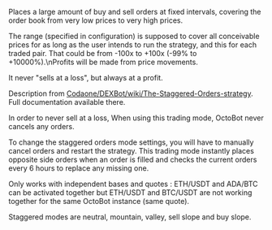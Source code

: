 Places a large amount of buy and sell orders at fixed intervals, covering the order book from
very low prices to very high prices.

The range (specified in configuration) is supposed to cover all conceivable prices for as
long as the user intends to run the strategy, and this for each traded pair.
That could be from -100x to +100x
(-99% to +10000%).\nProfits will be made from price movements. 

It never "sells at a loss", but always at a profit.

Description from [Codaone/DEXBot/wiki/The-Staggered-Orders-strategy](https://github.com/Codaone/DEXBot/wiki/The-Staggered-Orders-strategy). Full documentation
available there.

In order to never sell at a loss, When using this trading mode, OctoBot never cancels any orders.

To change the staggered orders mode settings, you will have to manually cancel orders and restart the strategy.
This trading mode instantly places opposite side orders when an order is filled and checks the current orders every 
6 hours to replace any missing one.

Only works with independent bases and quotes : ETH/USDT and ADA/BTC can be activated together but ETH/USDT
and BTC/USDT are not working together for the same OctoBot instance (same quote).

Staggered modes are neutral, mountain, valley, sell slope and buy slope.

